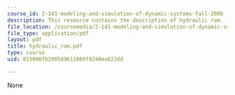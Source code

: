 ```yaml
---
course_id: 2-141-modeling-and-simulation-of-dynamic-systems-fall-2006
description: This resource contains the description of hydraulic ram.
file_location: /coursemedia/2-141-modeling-and-simulation-of-dynamic-systems-fall-2006/815006fb290589611069f8240ea823dd_hydraulic_ram.pdf
file_type: application/pdf
layout: pdf
title: hydraulic_ram.pdf
type: course
uid: 815006fb290589611069f8240ea823dd

---
```

None